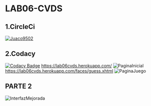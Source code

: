 # LAB06-CVDS
## 1.CircleCi
[![Juaco9502](https://circleci.com/gh/Juaco9502/LAB06-CVDS.svg?style=svg)](https://app.circleci.com/github/Juaco9502/LAB06-CVDS/pipelines)
## 2.Codacy
[![Codacy Badge](https://api.codacy.com/project/badge/Grade/ec10760e51254caabe39344ab27928fd)](https://www.codacy.com/manual/Juaco9502/LAB06-CVDS?utm_source=github.com&amp;utm_medium=referral&amp;utm_content=Juaco9502/LAB06-CVDS&amp;utm_campaign=Badge_Grade)
https://lab06cvds.herokuapp.com/
![PaginaInicial](https://i.imgur.com/hImv0f9.png)
https://lab06cvds.herokuapp.com/faces/guess.xhtml
![PaginaJuego](https://i.imgur.com/kWdVdFC.png)

## PARTE 2
![InterfazMejorada](https://i.imgur.com/ZcgKrCm.png)
